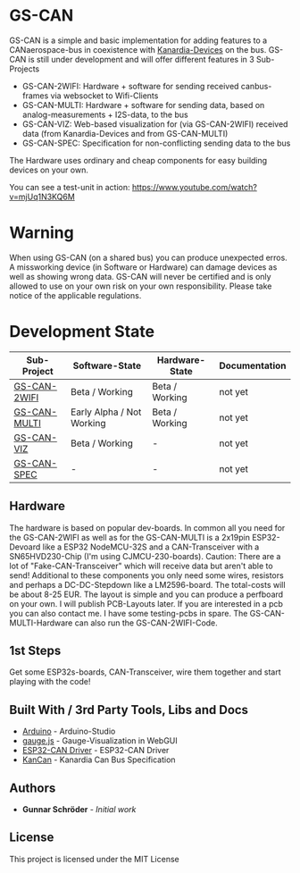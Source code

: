 # GS-CAN
GS-CAN is a simple and basic implementation for adding features to a CANaerospace-bus in coexistence with [Kanardia-Devices](https://www.kanardia.eu) on the bus.
GS-CAN is still under development and will offer different features in 3 Sub-Projects
- GS-CAN-2WIFI: Hardware + software for sending received canbus-frames via websocket to Wifi-Clients
- GS-CAN-MULTI: Hardware + software for sending data, based on analog-measurements + I2S-data, to the bus
- GS-CAN-VIZ: Web-based visualization for (via GS-CAN-2WIFI) received data (from Kanardia-Devices and from GS-CAN-MULTI)
- GS-CAN-SPEC: Specification for non-conflicting sending data to the bus

The Hardware uses ordinary and cheap components for easy building devices on your own.

You can see a test-unit in action:
https://www.youtube.com/watch?v=mjUq1N3KQ6M


# Warning
When using GS-CAN (on a shared bus) you can produce unexpected erros. A missworking device (in Software or Hardware) can damage devices as well as showing wrong data. GS-CAN will never be certified and is only allowed to use on your own risk on your own responsibility. Please take notice of the applicable regulations.

# Development State
Sub-Project | Software-State | Hardware-State| Documentation
-------- | -------- | --------| --------
[GS-CAN-2WIFI ](GS-CAN-2WIFI)   | Beta / Working   | Beta / Working | not yet
[GS-CAN-MULTI](GS-CAN-MULTI)   | Early Alpha / Not Working | Beta / Working | not yet
[GS-CAN-VIZ](GS-CAN-VIZ)   | Beta / Working   | - | not yet
[GS-CAN-SPEC](GS-CAN-SPEC)   | -  | - | not yet
 

## Hardware
The hardware is based on popular dev-boards. In common all you need for the GS-CAN-2WIFI as well as for the GS-CAN-MULTI is a 2x19pin ESP32-Devoard like a ESP32 NodeMCU-32S and a CAN-Transceiver with a SN65HVD230-Chip (I'm using CJMCU-230-boards). Caution: There are a lot of "Fake-CAN-Transceiver" which will receive data but aren't able to send! Additional to these components you only need some wires, resistors and perhaps a DC-DC-Stepdown like a LM2596-board. The total-costs will be about 8-25 EUR. The layout is simple and you can produce a perfboard on your own. I will publish PCB-Layouts later.
If you are interested in a pcb you can also contact me. I have some testing-pcbs in spare. The GS-CAN-MULTI-Hardware can also run the GS-CAN-2WIFI-Code.

## 1st Steps
Get some ESP32s-boards, CAN-Transceiver, wire them together and start playing with the code!

## Built With / 3rd Party Tools, Libs and Docs
* [Arduino](https://www.arduino.cc) - Arduino-Studio
* [gauge.js](https://bernii.github.io/gauge.js/) - Gauge-Visualization in WebGUI
* [ESP32-CAN Driver](https://github.com/ThomasBarth/ESP32-CAN-Driver) - ESP32-CAN Driver
* [KanCan](https://www.kanardia.eu/wp-content/uploads/2020/03/KanCanBus.pdf) - Kanardia Can Bus Specification

## Authors
* **Gunnar Schröder** - *Initial work*

## License
This project is licensed under the MIT License